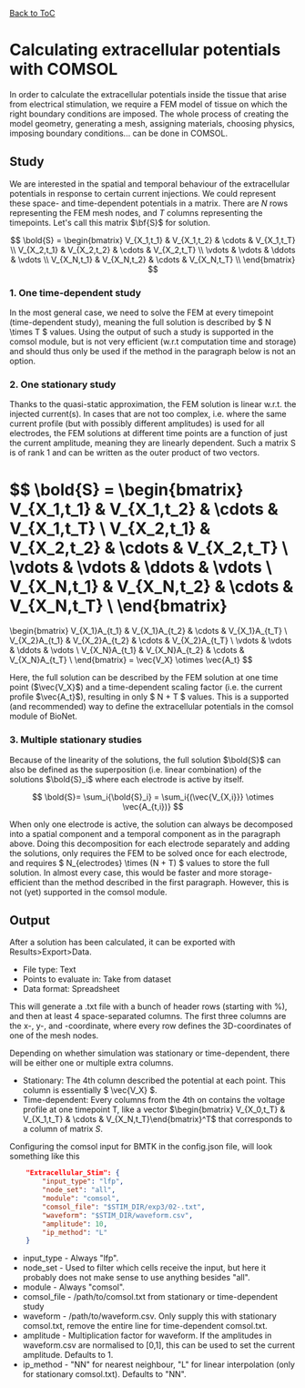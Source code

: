 [Back to ToC](/docs/manual/README.md)

# Calculating extracellular potentials with COMSOL

In order to calculate the extracellular potentials inside the tissue that arise from electrical stimulation, we require a FEM model of tissue on which the right boundary conditions are imposed. The whole process of creating the model geometry, generating a mesh, assigning materials, choosing physics, imposing boundary conditions... can be done in COMSOL.

## Study

We are interested in the spatial and temporal behaviour of the extracellular potentials in response to certain current injections. We could represent these space- and time-dependent potentials in a matrix. There are $N$ rows representing the FEM mesh nodes, and $T$ columns representing the timepoints. Let's call this matrix $\bf{S}$ for solution.

$$ \bold{S} = 
\begin{bmatrix}
V_{X_1,t_1} & V_{X_1,t_2} & \cdots & V_{X_1,t_T} \\
V_{X_2,t_1} & V_{X_2,t_2} & \cdots & V_{X_2,t_T} \\
\vdots      & \vdots      & \ddots & \vdots          \\
V_{X_N,t_1} & V_{X_N,t_2} & \cdots & V_{X_N,t_T} \\
\end{bmatrix}
$$

### 1. One time-dependent study

In the most general case, we need to solve the FEM at every timepoint (time-dependent study), meaning the full solution is described by $ N \times T $ values. Using the output of such a study is supported in the comsol module, but is not very efficient (w.r.t computation time and storage) and should thus only be used if the method in the paragraph below is not an option. 


### 2. One stationary study

Thanks to the quasi-static approximation, the FEM solution is linear w.r.t. the injected current(s). In cases that are not too complex, i.e. where the same current profile (but with possibly different amplitudes) is used for all electrodes, the FEM solutions at different time points are a function of just the current amplitude, meaning they are linearly dependent. Such a matrix S is of rank 1 and can be written as the outer product of two vectors.

$$ \bold{S} = 
\begin{bmatrix}
V_{X_1,t_1} & V_{X_1,t_2} & \cdots & V_{X_1,t_T} \\
V_{X_2,t_1} & V_{X_2,t_2} & \cdots & V_{X_2,t_T} \\
\vdots      & \vdots      & \ddots & \vdots          \\
V_{X_N,t_1} & V_{X_N,t_2} & \cdots & V_{X_N,t_T} \\
\end{bmatrix}
=
\begin{bmatrix}
V_{X_1}A_{t_1} & V_{X_1}A_{t_2} & \cdots & V_{X_1}A_{t_T} \\
V_{X_2}A_{t_1} & V_{X_2}A_{t_2} & \cdots & V_{X_2}A_{t_T} \\
\vdots      & \vdots      & \ddots & \vdots          \\
V_{X_N}A_{t_1} & V_{X_N}A_{t_2} & \cdots & V_{X_N}A_{t_T} \\
\end{bmatrix} 
= \vec{V_X} \otimes \vec{A_t}
$$

Here, the full solution can be described by the FEM solution at one time point ($\vec{V_X}$) and a time-dependent scaling factor (i.e. the current profile $\vec{A_t}$), resulting in only $ N + T $ values. This is a supported (and recommended) way to define the extracellular potentials in the comsol module of BioNet.


### 3. Multiple stationary studies

Because of the linearity of the solutions, the full solution $\bold{S}$ can also be defined as the superposition (i.e. linear combination) of the solutions $\bold{S}_i$ where each electrode is active by itself.

$$
\bold{S}= \sum_i{\bold{S}_i} = \sum_i{(\vec{V_{X,i}}} \otimes \vec{A_{t,i})}
$$

When only one electrode is active, the solution can always be decomposed into a spatial component and a temporal component as in the paragraph above. Doing this decomposition for each electrode separately and adding the solutions, only requires the FEM to be solved once for each electrode, and requires $ N_{electrodes} \times (N + T) $ values to store the full solution. In almost every case, this would be faster and more storage-efficient than the method described in the first paragraph. However, this is not (yet) supported in the comsol module.


## Output

After a solution has been calculated, it can be exported with Results>Export>Data.

- File type: Text
- Points to evaluate in: Take from dataset
- Data format: Spreadsheet

This will generate a .txt file with a bunch of header rows (starting with %), and then at least 4 space-separated columns. The first three columns are the x-, y-, and -coordinate, where every row defines the 3D-coordinates of one of the mesh nodes.

Depending on whether simulation was stationary or time-dependent, there will be either one or multiple extra columns.
- Stationary: The 4th column described the potential at each point. This column is essentially $ \vec{V_X} $.
- Time-dependent: Every columns from the 4th on contains the voltage profile at one timepoint T, like a vector $\begin{bmatrix} V_{X_0,t_T} & V_{X_1,t_T} & \cdots & V_{X_N,t_T}\end{bmatrix}^T$ that corresponds to a column of matrix $S$.

Configuring the comsol input for BMTK in the config.json file, will look something like this

```json
    "Extracellular_Stim": {
        "input_type": "lfp",
        "node_set": "all",
        "module": "comsol",
        "comsol_file": "$STIM_DIR/exp3/02-.txt",
        "waveform": "$STIM_DIR/waveform.csv",
        "amplitude": 10,
        "ip_method": "L"
    }
```
- input_type - Always "lfp".
- node_set - Used to filter which cells receive the input, but here it probably does not make sense to use anything besides "all".
- module - Always "comsol".
- comsol_file - /path/to/comsol.txt from stationary or time-dependent study
- waveform - /path/to/waveform.csv. Only supply this with stationary comsol.txt, remove the entire line for time-dependent comsol.txt.
- amplitude - Multiplication factor for waveform. If the amplitudes in waveform.csv are normalised to [0,1], this can be used to set the current amplitude. Defaults to 1. 
- ip_method - "NN" for nearest neighbour, "L" for linear interpolation (only for stationary comsol.txt). Defaults to "NN".